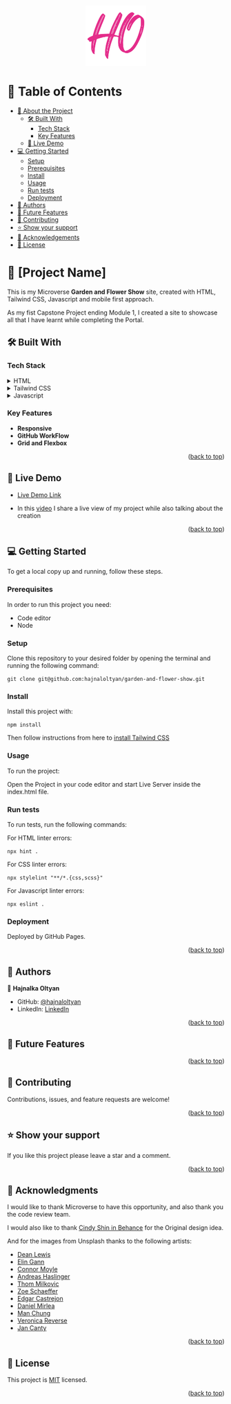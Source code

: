 <a name="readme-top"></a>

<div align="center">
  <img src="./docs/images/hajnaloltyan-logo.png" alt="logo" width="140"  height="auto" />
</div>

<!-- TABLE OF CONTENTS -->

# 📗 Table of Contents

- [📖 About the Project](#about-project)
  - [🛠 Built With](#built-with)
    - [Tech Stack](#tech-stack)
    - [Key Features](#key-features)
  - [🚀 Live Demo](#live-demo)
- [💻 Getting Started](#getting-started)
  - [Setup](#setup)
  - [Prerequisites](#prerequisites)
  - [Install](#install)
  - [Usage](#usage)
  - [Run tests](#run-tests)
  - [Deployment](#triangular_flag_on_post-deployment)
- [👥 Authors](#authors)
- [🔭 Future Features](#future-features)
- [🤝 Contributing](#contributing)
- [⭐️ Show your support](#support)
- [🙏 Acknowledgements](#acknowledgements)
- [📝 License](#license)

<!-- PROJECT DESCRIPTION -->

# 📖 [Project Name] <a name="about-project"></a>

This is my Microverse **Garden and Flower Show** site, created with HTML, Tailwind CSS, Javascript and mobile first approach.

As my fist Capstone Project ending Module 1, I created a site to showcase all that I have learnt while completing the Portal.

## 🛠 Built With <a name="built-with"></a>

### Tech Stack <a name="tech-stack"></a>

<details>
  <summary>HTML</summary>
</details>

<details>
  <summary>Tailwind CSS</summary>
</details>

<details>
<summary>Javascript</summary>
</details>

<!-- Features -->

### Key Features <a name="key-features"></a>

- **Responsive**
- **GitHub WorkFlow**
- **Grid and Flexbox**

<p align="right">(<a href="#readme-top">back to top</a>)</p>

<!-- LIVE DEMO -->

## 🚀 Live Demo <a name="live-demo"></a>

- [Live Demo Link](https://hajnaloltyan.github.io/garden-and-flower-show/)

- In this [video](https://www.loom.com/share/42d8a19fda604a3fa6c75314e6e76101) I share a live view of my project while also talking about the creation

<p align="right">(<a href="#readme-top">back to top</a>)</p>

<!-- GETTING STARTED -->

## 💻 Getting Started <a name="getting-started"></a>

To get a local copy up and running, follow these steps.

### Prerequisites

In order to run this project you need:

  - Code editor
  - Node


### Setup

Clone this repository to your desired folder by opening the terminal and running the following command:

```
git clone git@github.com:hajnaloltyan/garden-and-flower-show.git

```


### Install

Install this project with:

```
npm install

```

Then follow instructions from here to [install Tailwind CSS](https://tailwindcss.com/docs/installation)

### Usage

To run the project:

  Open the Project in your code editor and start Live Server inside the index.html file. 

### Run tests

To run tests, run the following commands:

  For HTML linter errors:

```
npx hint .

```
  For CSS linter errors:

```
npx stylelint "**/*.{css,scss}"

```

For Javascript linter errors:

```
npx eslint .

```

### Deployment

Deployed by GitHub Pages.

<p align="right">(<a href="#readme-top">back to top</a>)</p>

<!-- AUTHORS -->

## 👥 Authors <a name="authors"></a>

👤 **Hajnalka Oltyan**

- GitHub: [@hajnaloltyan](https://github.com/hajnaloltyan)
- LinkedIn: [LinkedIn](https://www.linkedin.com/in/hajnalka-oltyan/)

<p align="right">(<a href="#readme-top">back to top</a>)</p>

<!-- FUTURE FEATURES -->

## 🔭 Future Features <a name="future-features"></a>


<p align="right">(<a href="#readme-top">back to top</a>)</p>

<!-- CONTRIBUTING -->

## 🤝 Contributing <a name="contributing"></a>

Contributions, issues, and feature requests are welcome!

<p align="right">(<a href="#readme-top">back to top</a>)</p>

<!-- SUPPORT -->

## ⭐️ Show your support <a name="support"></a>

If you like this project please leave a star and a comment.

<p align="right">(<a href="#readme-top">back to top</a>)</p>

<!-- ACKNOWLEDGEMENTS -->

## 🙏 Acknowledgments <a name="acknowledgements"></a>

I would like to thank Microverse to have this opportunity, and also thank you the code review team. 

I would also like to thank [Cindy Shin in Behance](https://www.behance.net/adagio07) for the Original design idea.

And for the images from Unsplash thanks to the following artists:

* [Dean Lewis](https://unsplash.com/photos/yRW1i2g80Ec?utm_source=unsplash&utm_medium=referral&utm_content=creditShareLink)
* [Elin Gann](https://unsplash.com/photos/b96nUqrd5-Q)
* [Connor Moyle](https://unsplash.com/photos/Fp2WRKyNWDI)
* [Andreas Haslinger](https://unsplash.com/photos/3UPun-zafgQ)
* [Thom Milkovic](https://unsplash.com/photos/cBS0qKJM-P4)
* [Zoe Schaeffer](https://unsplash.com/photos/xmpC7N_e2HI)
* [Edgar Castrejon](https://unsplash.com/photos/Se5cwIoUbzE)
* [Daniel Mirlea](https://unsplash.com/photos/fxiAxNLpoqI)
* [Man Chung](https://unsplash.com/photos/eML9gnJya6Q)
* [Veronica Reverse](https://unsplash.com/photos/qYwyRF9u-uo)
* [Jan Canty](https://unsplash.com/photos/KcQuXaHCSPE)

<p align="right">(<a href="#readme-top">back to top</a>)</p>

<!-- LICENSE -->

## 📝 License <a name="license"></a>

This project is [MIT](./LICENSE) licensed.

<p align="right">(<a href="#readme-top">back to top</a>)</p>
